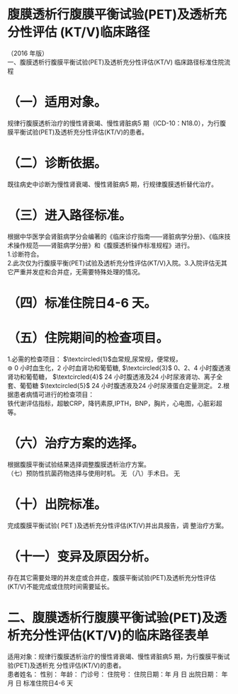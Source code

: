 # 腹膜透析行腹膜平衡试验(PET)及透析充分性评估 (KT/V)临床路径  
（2016 年版）  
一、腹膜透析行腹膜平衡试验(PET)及透析充分性评估(KT/V) 临床路径标准住院流程  
# （一）适用对象。  
规律行腹膜透析治疗的慢性肾衰竭、慢性肾脏病5 期（ICD-10：N18.0），为行腹膜平衡试验(PET)及透析充分性评估(KT/V)的患者。  
# （二）诊断依据。  
既往病史中诊断为慢性肾衰竭、慢性肾脏病5 期，行规律腹膜透析替代治疗。  
# （三）进入路径标准。  
根据中华医学会肾脏病学分会编著的《临床诊疗指南——肾脏病学分册》、《临床技术操作规范——肾脏病学分册》和《腹膜透析操作标准规程》进行。  
1.诊断符合。  
2.此次仅为行腹膜平衡(PET)试验及透析充分性评估(KT/V)入院。3.入院评估无其它严重并发症和合并症，无需要特殊处理的情况。  
# （四）标准住院日4-6 天。  
# （五）住院期间的检查项目。  
1.必需的检查项目： $\textcircled{1}$血常规,尿常规，便常规，  
$\circledcirc$ 0 小时血生化，2 小时血肾功和葡萄糖, $\textcircled{3}$ 0、2、4 小时腹透液肾功和葡萄糖， $\textcircled{4}$ 24 小时腹透液及24 小时尿液肾功、离子全套、葡萄糖 $\textcircled{5}$ 24 小时腹透液及24 小时尿液蛋白定量测定。 2.根据患者病情可进行的检查项目：  
铁代谢评估指标，超敏CRP，降钙素原,IPTH，BNP，胸片，心电图，心脏彩超等。  
# （六）治疗方案的选择。  
根据腹膜平衡试验结果选择调整腹膜透析治疗方案。  
（七）预防性抗菌药物选择与使用时机。 无 （八）手术日。 无  
# （十）出院标准。  
完成腹膜平衡试验( PET )及透析充分性评估(KT/V)并出具报告，调 整治疗方案。  
# （十一）变异及原因分析。  
存在其它需要处理的并发症或合并症，腹膜平衡试验(PET)及透析充分性评估(KT/V)不能完成或住院时间需要延长。  
# 二、腹膜透析行腹膜平衡试验(PET)及透析充分性评估(KT/V)的临床路径表单  
适用对象：规律行腹膜透析治疗的慢性肾衰竭、慢性肾脏病5 期，为行腹膜平衡试验(PET)及透析充 分性评估(KT/V)的患者。  
患者姓名：   性别：  年龄：   门诊号：     住院号： 住院日期：年 月 日  出院日期：  年  月 日   标准住院日4-6 天  
